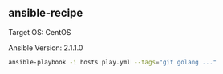 ## ansible-recipe

Target OS: CentOS

Ansible Version: 2.1.1.0

```sh
ansible-playbook -i hosts play.yml --tags="git golang ..."
```
